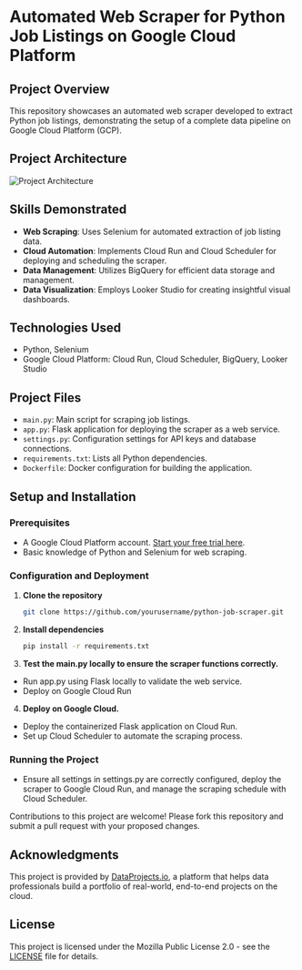 # Automated Web Scraper for Python Job Listings on Google Cloud Platform

## Project Overview
This repository showcases an automated web scraper developed to extract Python job listings, demonstrating the setup of a complete data pipeline on Google Cloud Platform (GCP).

## Project Architecture
![Project Architecture](https://github.com/yourusername/python-job-scraper/assets/project_architecture.png)

## Skills Demonstrated
- **Web Scraping**: Uses Selenium for automated extraction of job listing data.
- **Cloud Automation**: Implements Cloud Run and Cloud Scheduler for deploying and scheduling the scraper.
- **Data Management**: Utilizes BigQuery for efficient data storage and management.
- **Data Visualization**: Employs Looker Studio for creating insightful visual dashboards.

## Technologies Used
- Python, Selenium
- Google Cloud Platform: Cloud Run, Cloud Scheduler, BigQuery, Looker Studio

## Project Files
- `main.py`: Main script for scraping job listings.
- `app.py`: Flask application for deploying the scraper as a web service.
- `settings.py`: Configuration settings for API keys and database connections.
- `requirements.txt`: Lists all Python dependencies.
- `Dockerfile`: Docker configuration for building the application.

## Setup and Installation
### Prerequisites
- A Google Cloud Platform account. [Start your free trial here](https://cloud.google.com/free).
- Basic knowledge of Python and Selenium for web scraping.

### Configuration and Deployment
1. **Clone the repository**
   ```bash
   git clone https://github.com/yourusername/python-job-scraper.git
   ```

2. **Install dependencies**
   ```bash
   pip install -r requirements.txt
   ```

3. **Test the main.py locally to ensure the scraper functions correctly.**
-  Run app.py using Flask locally to validate the web service.
-  Deploy on Google Cloud Run

4. **Deploy on Google Cloud.**
- Deploy the containerized Flask application on Cloud Run.
- Set up Cloud Scheduler to automate the scraping process.

### Running the Project
- Ensure all settings in settings.py are correctly configured, deploy the scraper to Google Cloud Run, and manage the scraping schedule with Cloud Scheduler.

Contributions to this project are welcome! Please fork this repository and submit a pull request with your proposed changes.

## Acknowledgments
This project is provided by [DataProjects.io](https://dataprojects.io), a platform that helps data professionals build a portfolio of real-world, end-to-end projects on the cloud.

## License
This project is licensed under the Mozilla Public License 2.0 - see the [LICENSE](LICENSE) file for details.

